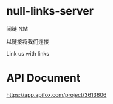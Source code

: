 # null-links-server
闹链 N站

以链接将我们连接

Link us with links

# API Document
https://app.apifox.com/project/3613606
